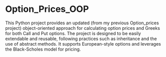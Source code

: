 # Option_Prices_OOP

This Python project provides an updated (from my previous Option_prices project) object-oriented approach for calculating option prices and Greeks for both Call and Put options. 
The project is designed to be easily extendable and reusable, following practices such as inheritance and the use of abstract methods.
It supports European-style options and leverages the Black-Scholes model for pricing.
